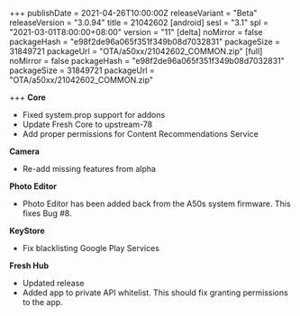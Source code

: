 +++
publishDate = 2021-04-26T10:00:00Z
releaseVariant = "Beta"
releaseVersion = "3.0.94"
title = 21042602
[android]
sesl = "3.1"
spl = "2021-03-01T8:00:00+08:00"
version = "11"
[delta]
noMirror = false
packageHash = "e98f2de96a065f351f349b08d7032831"
packageSize = 31849721
packageUrl = "OTA/a50xx/21042602_COMMON.zip"
[full]
noMirror = false
packageHash = "e98f2de96a065f351f349b08d7032831"
packageSize = 31849721
packageUrl = "OTA/a50xx/21042602_COMMON.zip"

+++
**Core**

* Fixed system.prop support for addons
* Update Fresh Core to upstream-78
* Add proper permissions for Content Recommendations Service

**Camera**

* Re-add missing features from alpha

**Photo Editor**

* Photo Editor has been added back from the A50s system firmware. This fixes Bug #8.

**KeyStore**

* Fix blacklisting Google Play Services

**Fresh Hub**

* Updated release
* Added app to private API whitelist. This should fix granting permissions to the app.